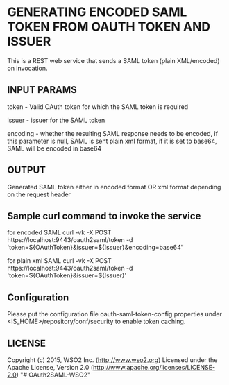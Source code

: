 GENERATING ENCODED SAML TOKEN FROM OAUTH TOKEN AND ISSUER
=========================================================


This is a REST web service that sends a SAML token (plain XML/encoded) on invocation.

INPUT PARAMS
------------

token - Valid OAuth token for which the SAML token is required

issuer - issuer for the SAML token

encoding - whether the resulting SAML response needs to  be encoded, if this parameter is null, SAML is sent plain xml format, if it is set to base64, SAML will be encoded in base64


OUTPUT
------


Generated SAML token either in encoded format OR xml format depending on the request header



Sample curl command to invoke the service
-----------------------------------------

for encoded SAML 
curl -vk -X POST https://localhost:9443/oauth2saml/token -d 'token=${OAuthToken}&issuer=${Issuer}&encoding=base64'

for plain xml SAML
curl -vk -X POST https://localhost:9443/oauth2saml/token -d 'token=${OAuthToken}&issuer=${Issuer}'

Configuration
--------------
Please put the configuration file oauth-saml-token-config.properties under <IS_HOME>/repository/conf/security to enable token caching.

LICENSE 
-------

Copyright (c) 2015, WSO2 Inc. (http://www.wso2.org) Licensed under the Apache License, Version 2.0 (http://www.apache.org/licenses/LICENSE-2.0)
"# OAuth2SAML-WSO2" 
